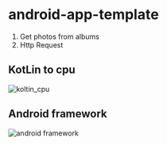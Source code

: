 # android-app-template

1. Get photos from albums
2. Http Request


## KotLin to cpu
![koltin_cpu](https://github.com/weitsunglin/android-app-template/blob/main/koltin%20to%20cpu.jpg)

## Android framework

![android framework](https://github.com/weitsunglin/android-app-template/blob/main/android-stack_2x.png)
